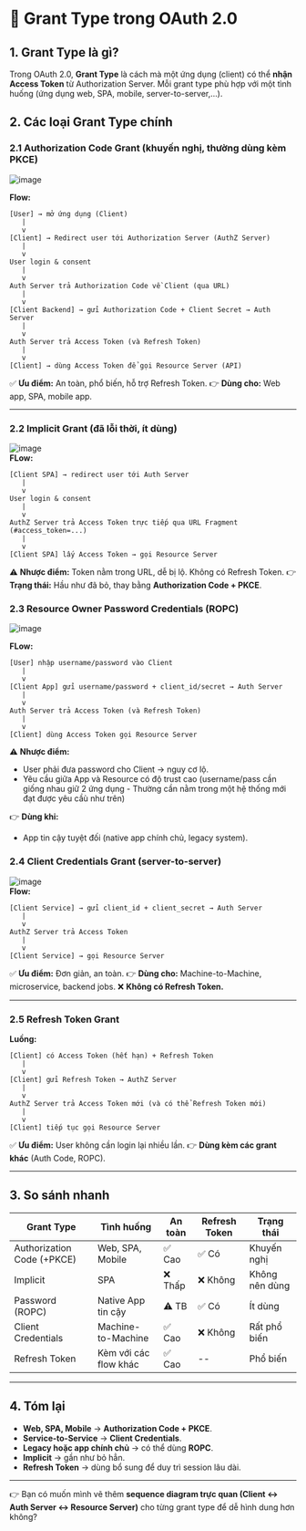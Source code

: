 # 🔑 Grant Type trong OAuth 2.0

## 1. Grant Type là gì?

Trong OAuth 2.0, **Grant Type** là cách mà một ứng dụng (client) có thể **nhận Access Token** từ Authorization Server.
Mỗi grant type phù hợp với một tình huống (ứng dụng web, SPA, mobile, server-to-server,…).

## 2. Các loại Grant Type chính

### 2.1 Authorization Code Grant (khuyến nghị, thường dùng kèm PKCE)

![image](auth_code.png)

**Flow:**

```
[User] → mở ứng dụng (Client)
   |
   v
[Client] → Redirect user tới Authorization Server (AuthZ Server)
   |
   v
User login & consent
   |
   v
Auth Server trả Authorization Code về Client (qua URL)
   |
   v
[Client Backend] → gửi Authorization Code + Client Secret → Auth Server
   |
   v
Auth Server trả Access Token (và Refresh Token)
   |
   v
[Client] → dùng Access Token để gọi Resource Server (API)
```

✅ **Ưu điểm:** An toàn, phổ biến, hỗ trợ Refresh Token.
👉 **Dùng cho:** Web app, SPA, mobile app.

---

### 2.2 Implicit Grant (đã lỗi thời, ít dùng)

![image](implicit.png)  
**FLow:**

```
[Client SPA] → redirect user tới Auth Server
   |
   v
User login & consent
   |
   v
AuthZ Server trả Access Token trực tiếp qua URL Fragment (#access_token=...)
   |
   v
[Client SPA] lấy Access Token → gọi Resource Server
```

⚠️ **Nhược điểm:** Token nằm trong URL, dễ bị lộ. Không có Refresh Token.
👉 **Trạng thái:** Hầu như đã bỏ, thay bằng **Authorization Code + PKCE**.

### 2.3 Resource Owner Password Credentials (ROPC)

![image](password.png)

**FLow:**

```
[User] nhập username/password vào Client
   |
   v
[Client App] gửi username/password + client_id/secret → Auth Server
   |
   v
Auth Server trả Access Token (và Refresh Token)
   |
   v
[Client] dùng Access Token gọi Resource Server
```

⚠️ **Nhược điểm:**

- User phải đưa password cho Client → nguy cơ lộ.
- Yêu cầu giữa App và Resource có độ trust cao (username/pass cần giống nhau giữ 2 ứng dụng - Thường cần nằm trong một hệ thống mới đạt được yêu cầù như trên)

👉 **Dùng khi:**

- App tin cậy tuyệt đối (native app chính chủ, legacy system).

### 2.4 Client Credentials Grant (server-to-server)

![image](auth_client.png)  
**Flow:**

```
[Client Service] → gửi client_id + client_secret → Auth Server
   |
   v
AuthZ Server trả Access Token
   |
   v
[Client Service] → gọi Resource Server
```

✅ **Ưu điểm:** Đơn giản, an toàn.
👉 **Dùng cho:** Machine-to-Machine, microservice, backend jobs.
❌ **Không có Refresh Token.**

---

### 2.5 Refresh Token Grant

**Luồng:**

```
[Client] có Access Token (hết hạn) + Refresh Token
   |
   v
[Client] gửi Refresh Token → AuthZ Server
   |
   v
AuthZ Server trả Access Token mới (và có thể Refresh Token mới)
   |
   v
[Client] tiếp tục gọi Resource Server
```

✅ **Ưu điểm:** User không cần login lại nhiều lần.
👉 **Dùng kèm các grant khác** (Auth Code, ROPC).

---

## 3. So sánh nhanh

| Grant Type                 | Tình huống            | An toàn | Refresh Token | Trạng thái     |
| -------------------------- | --------------------- | ------- | ------------- | -------------- |
| Authorization Code (+PKCE) | Web, SPA, Mobile      | ✅ Cao  | ✅ Có         | Khuyến nghị    |
| Implicit                   | SPA                   | ❌ Thấp | ❌ Không      | Không nên dùng |
| Password (ROPC)            | Native App tin cậy    | ⚠️ TB   | ✅ Có         | Ít dùng        |
| Client Credentials         | Machine-to-Machine    | ✅ Cao  | ❌ Không      | Rất phổ biến   |
| Refresh Token              | Kèm với các flow khác | ✅ Cao  | --            | Phổ biến       |

---

## 4. Tóm lại

- **Web, SPA, Mobile** → **Authorization Code + PKCE**.
- **Service-to-Service** → **Client Credentials**.
- **Legacy hoặc app chính chủ** → có thể dùng **ROPC**.
- **Implicit** → gần như bỏ hẳn.
- **Refresh Token** → dùng bổ sung để duy trì session lâu dài.

---

👉 Bạn có muốn mình vẽ thêm **sequence diagram trực quan (Client ↔ Auth Server ↔ Resource Server)** cho từng grant type để dễ hình dung hơn không?
